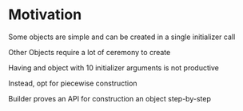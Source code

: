 # Motivation

Some objects are simple and can be created in a single initializer call

Other Objects require a lot of ceremony to create

Having and object with 10 initializer arguments is not productive

Instead, opt for piecewise construction 

Builder proves an API for construction an object step-by-step